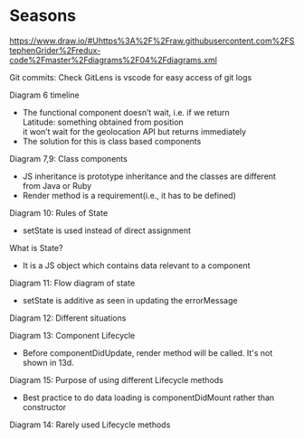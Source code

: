 # Seasons 
https://www.draw.io/#Uhttps%3A%2F%2Fraw.githubusercontent.com%2FStephenGrider%2Fredux-code%2Fmaster%2Fdiagrams%2F04%2Fdiagrams.xml

Git commits: Check GitLens is vscode for easy access of git logs

Diagram 6 timeline
* The functional component doesn’t wait, i.e. if we return <div>Latitude: something obtained from position</div> it won’t wait for the geolocation API but returns immediately 
* The solution for this is class based components

Diagram 7,9: Class components
* JS inheritance is prototype inheritance and the classes are different from Java or Ruby
* Render method is a requirement(i.e., it has to be defined)

Diagram 10: Rules of State
* setState is used instead of direct assignment

What is State?
* It is a JS object which contains data relevant to a component

Diagram 11: Flow diagram of state

* setState is additive as seen in updating the errorMessage

Diagram 12: Different situations

Diagram 13: Component Lifecycle
* Before componentDidUpdate, render method will be called. It's not shown in 13d.

Diagram 15: Purpose of using different Lifecycle methods
* Best practice to do data loading is componentDidMount rather than constructor

Diagram 14: Rarely used Lifecycle methods